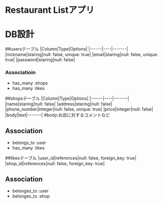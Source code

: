 # Restaurant Listアプリ

# DB設計

##usersテーブル
|Column|Type|Options|
|------|----|-------|
|nickname|staring|null: false, unique: true|
|email|staring|null: false, unique: true|
|password|staring|null: false|
### Associatioin
- has_many :shops
- has_many :likes

##shopsテーブル
|Column|Type|Options|
|------|----|-------|
|name|staring|null: false|
|address|staring|null: false|
|phone_number|integer|null: false, unique: true|
|price|integer|null: false|
|body|text|-------| #body:お店に対するコメントなど
## Association
- belongs_to :user
- has_many :likes

##likesテーブル
|user_id|references|null: false, foreign_key: true|
|shop_id|references|null: false, foreign_key: true|
## Association
- belonges_to :user
- belonges_to :shop